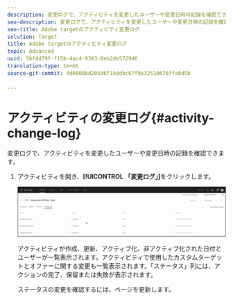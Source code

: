 ```yaml
---
description: 変更ログで、アクティビティを変更したユーザーや変更日時の記録を確認できます。
seo-description: 変更ログで、アクティビティを変更したユーザーや変更日時の記録を確認できます。
seo-title: Adobe targetのアクティビティ変更ログ
solution: Target
title: Adobe targetのアクティビティ変更ログ
topic: Advanced
uuid: 5bf4d79f-f15b-4ac4-9303-8eb2de5729d6
translation-type: tm+mt
source-git-commit: 4d0800bd205d6f14ddbc67f9e32510676ffa0d5b

---
```



# アクティビティの変更ログ{#activity-change-log}

変更ログで、アクティビティを変更したユーザーや変更日時の記録を確認できます。

1. アクティビティを開き、**[!UICONTROL 「変更ログ」]**&#x200B;をクリックします。

   ![アクティビティの変更ログ](/help/c-activities/assets/change_log.png)

   アクティビティが作成、更新、アクティブ化、非アクティブ化された日付とユーザーが一覧表示されます。アクティビティで使用したカスタムターゲットとオファーに関する変更も一覧表示されます。「ステータス」列には、アクションの完了、保留または失敗が表示されます。

   ステータスの変更を確認するには、ページを更新します。

